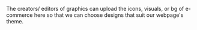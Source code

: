 The creators/ editors of graphics can upload the icons, visuals, or bg of e-commerce here so that we can choose designs that suit our webpage's theme. 
